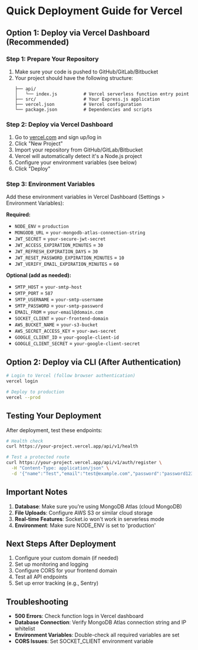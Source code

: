 # Quick Deployment Guide for Vercel

## Option 1: Deploy via Vercel Dashboard (Recommended)

### Step 1: Prepare Your Repository

1. Make sure your code is pushed to GitHub/GitLab/Bitbucket
2. Your project should have the following structure:
   ```
   ├── api/
   │   └── index.js          # Vercel serverless function entry point
   ├── src/                  # Your Express.js application
   ├── vercel.json           # Vercel configuration
   └── package.json          # Dependencies and scripts
   ```

### Step 2: Deploy via Vercel Dashboard

1. Go to [vercel.com](https://vercel.com) and sign up/log in
2. Click "New Project"
3. Import your repository from GitHub/GitLab/Bitbucket
4. Vercel will automatically detect it's a Node.js project
5. Configure your environment variables (see below)
6. Click "Deploy"

### Step 3: Environment Variables

Add these environment variables in Vercel Dashboard (Settings > Environment Variables):

**Required:**
- `NODE_ENV` = `production`
- `MONGODB_URL` = `your-mongodb-atlas-connection-string`
- `JWT_SECRET` = `your-secure-jwt-secret`
- `JWT_ACCESS_EXPIRATION_MINUTES` = `30`
- `JWT_REFRESH_EXPIRATION_DAYS` = `30`
- `JWT_RESET_PASSWORD_EXPIRATION_MINUTES` = `10`
- `JWT_VERIFY_EMAIL_EXPIRATION_MINUTES` = `60`

**Optional (add as needed):**
- `SMTP_HOST` = `your-smtp-host`
- `SMTP_PORT` = `587`
- `SMTP_USERNAME` = `your-smtp-username`
- `SMTP_PASSWORD` = `your-smtp-password`
- `EMAIL_FROM` = `your-email@domain.com`
- `SOCKET_CLIENT` = `your-frontend-domain`
- `AWS_BUCKET_NAME` = `your-s3-bucket`
- `AWS_SECRET_ACCESS_KEY` = `your-aws-secret`
- `GOOGLE_CLIENT_ID` = `your-google-client-id`
- `GOOGLE_CLIENT_SECRET` = `your-google-client-secret`

## Option 2: Deploy via CLI (After Authentication)

```bash
# Login to Vercel (follow browser authentication)
vercel login

# Deploy to production
vercel --prod
```

## Testing Your Deployment

After deployment, test these endpoints:

```bash
# Health check
curl https://your-project.vercel.app/api/v1/health

# Test a protected route
curl https://your-project.vercel.app/api/v1/auth/register \
  -H "Content-Type: application/json" \
  -d '{"name":"Test","email":"test@example.com","password":"password123"}'
```

## Important Notes

1. **Database**: Make sure you're using MongoDB Atlas (cloud MongoDB)
2. **File Uploads**: Configure AWS S3 or similar cloud storage
3. **Real-time Features**: Socket.io won't work in serverless mode
4. **Environment**: Make sure NODE_ENV is set to 'production'

## Next Steps After Deployment

1. Configure your custom domain (if needed)
2. Set up monitoring and logging
3. Configure CORS for your frontend domain
4. Test all API endpoints
5. Set up error tracking (e.g., Sentry)

## Troubleshooting

- **500 Errors**: Check function logs in Vercel dashboard
- **Database Connection**: Verify MongoDB Atlas connection string and IP whitelist
- **Environment Variables**: Double-check all required variables are set
- **CORS Issues**: Set SOCKET_CLIENT environment variable
